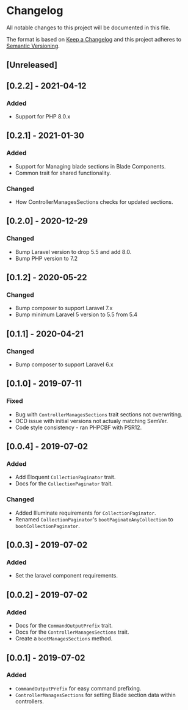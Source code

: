 # Changelog

All notable changes to this project will be documented in this file.

The format is based on [Keep a Changelog](http://keepachangelog.com/en/1.0.0/)
and this project adheres to [Semantic Versioning](http://semver.org/spec/v2.0.0.html).

## [Unreleased]

## [0.2.2] - 2021-04-12
### Added
- Support for PHP 8.0.x

## [0.2.1] - 2021-01-30
### Added
- Support for Managing blade sections in Blade Components.
- Common trait for shared functionality.

### Changed
- How ControllerManagesSections checks for updated sections.

## [0.2.0] - 2020-12-29
### Changed
- Bump Laravel version to drop 5.5 and add 8.0.
- Bump PHP version to 7.2

## [0.1.2] - 2020-05-22
### Changed
- Bump composer to support Laravel 7.x
- Bump minimum Laravel 5 version to 5.5 from 5.4

## [0.1.1] - 2020-04-21
### Changed
- Bump composer to support Laravel 6.x

## [0.1.0] - 2019-07-11
### Fixed
- Bug with `ControllerManagesSections` trait sections not overwriting.
- OCD issue with initial versions not actualy matching SemVer.
- Code style consistency - ran PHPCBF with PSR12.

## [0.0.4] - 2019-07-02
### Added
- Add Eloquent `CollectionPaginator` trait.
- Docs for the `CollectionPaginator` trait.

### Changed
- Added Illuminate requirements for `CollectionPaginator`.
- Renamed `CollectionPaginator`'s `bootPaginateAnyCollection` to `bootCollectionPaginator`.

## [0.0.3] - 2019-07-02
### Added
- Set the laravel component requirements.

## [0.0.2] - 2019-07-02
### Added
- Docs for the `CommandOutputPrefix` trait.
- Docs for the `ControllerManagesSections` trait.
- Create a `bootManagesSections` method.

## [0.0.1] - 2019-07-02
### Added
- `CommandOutputPrefix` for easy command prefixing.
- `ControllerManagesSections` for setting Blade section data within controllers.
